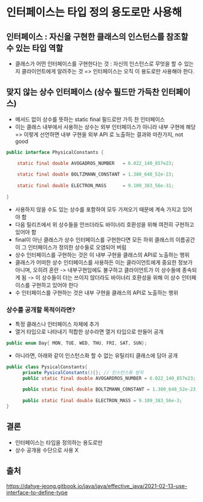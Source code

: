 # 인터페이스는 타입 정의 용도로만 사용해
## 인터페이스 :  자신을 구현한 클래스의 인스턴스를 참조할 수 있는 타입 역할
- 클래스가 어떤 인터페이스를 구현한다는 것 : 
자신의 인스턴스로 무엇을 할 수 있는지 클라이언트에게 알려주는 것
=> 인터페이스는 오직 이 용도로만 사용해야 한다.

## 맞지 않는 상수 인터페이스 (상수 필드만 가득찬 인터페이스)
- 메서드 없이 상수를 뜻하는 static final 필드로만 가득 찬 인터페이스
- 이는 클래스 내부에서 사용하는 상수는 외부 인터페이스가 아니라 내부 구현에 해당 => 이렇게 선언하면 내부 구현을 외부 API 로 노출하는 결과와 마찬가지, not good
```java
public interface PhysicalConstants {

    static final double AVOGADROS_NUMBER   = 6.022_140_857e23;
    
    static final double BOLTZMANN_CONSTANT = 1.380_648_52e-23;
    
    static final double ELECTRON_MASS      = 9.109_383_56e-31;
    
}
```
- 사용하지 않을 수도 있는 상수를 포함하여 모두 가져오기 때문에 계속 가지고 있어야 함
- 다음 릴리즈에서 위 상수들을 안쓰더라도 바이너리 호환성을 위해 여전히 구현하고 있어야 함
- final이 아닌 클래스가 상수 인터페이스를 구현한다면 모든 하위 클래스의 이름공간이 그 인터페이스가 정의한 상수들로 오염되어 버림
- 상수 인터페이스를 구현하는 것은 이 내부 구현을 클래스의 API로 노출하는 행위
- 클래스가 어떠한 상수 인터페이스를 사용하든 이는 클라이언트에게 중요한 정보가 아니며, 오히려 혼란
-> 내부구현임에도 불구하고 클라이언트가 이 상수들에 종속되게 됨
-> 이 상수들이 더는 쓰이지 않더라도 바이너리 호환성을 위해 이 상수 인터페이스를 구현하고 있어야 한다
- 수 인터페이스를 구현하는 것은 내부 구현을 클래스의 API로 노출하는 행위
### 상수를 공개할 목적이라면?
-  특정 클래스나 인터페이스 자체에 추가
- 열거 타입으로 나타내기 적합한 상수라면 열거 타입으로 만들어 공개
```java
public enum Day{ MON, TUE, WED, THU, FRI, SAT, SUN};
```

- 아니라면, 아래와 같이 인스턴스화 할 수 없는 유틸리티 클래스에 담아 공개
```java
public class PysicalConstants{
      private PysicalConstants(){}; // 인스턴스화 방지
      public static final double AVOGARDROS_NUMBER = 6.022_140_857e23;
      
      public static final double BOLTZMANN_CONSTANT = 1.380_648_52e-23;
      
      public static final double ELECTRON_MASS = 9.109_383_56e-3;
}
```
## 결론
- 인터페이스는 타입을 정의하는 용도로만
- 상수 공개용 수단으로 사용 X

## 출처
https://dahye-jeong.gitbook.io/java/java/effective_java/2021-02-13-use-interface-to-define-type<br>
